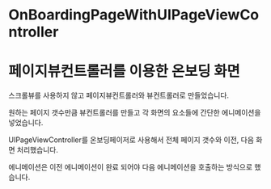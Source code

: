 # OnBoardingPageWithUIPageViewController

<h1>페이지뷰컨트롤러를 이용한 온보딩 화면</h1>

스크롤뷰를 사용하지 않고 페이지뷰컨트롤러와 뷰컨트롤러로 만들었습니다.

원하는 페이지 갯수만큼 뷰컨트롤러를 만들고 각 화면의 요소들에 간단한 에니메이션을 넣었습니다.

UIPageViewController를 온보딩페이저로 사용해서 전체 페이지 갯수와 이전, 다음 화면 처리했습니다.

에니메이션은 이전 에니메이션이 완료 되어야 다음 에니메이션을 호출하는 방식으로 했습니다.
